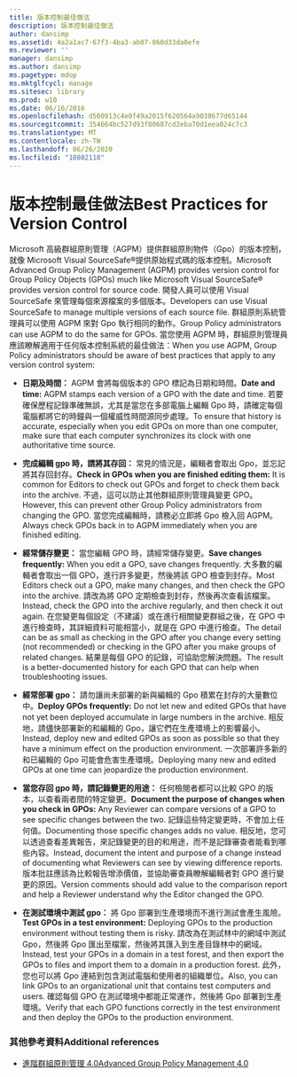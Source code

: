 ```yaml
---
title: 版本控制最佳做法
description: 版本控制最佳做法
author: dansimp
ms.assetid: 4a2a1ac7-67f3-4ba3-ab07-860d33da0efe
ms.reviewer: ''
manager: dansimp
ms.author: dansimp
ms.pagetype: mdop
ms.mktglfcycl: manage
ms.sitesec: library
ms.prod: w10
ms.date: 06/16/2016
ms.openlocfilehash: d560913c4e0f49a2015f620564a9038677d65144
ms.sourcegitcommit: 354664bc527d93f80687cd2eba70d1eea024c7c3
ms.translationtype: MT
ms.contentlocale: zh-TW
ms.lasthandoff: 06/26/2020
ms.locfileid: "10802118"
---
```

# <span data-ttu-id="0ff94-103">版本控制最佳做法</span><span class="sxs-lookup"><span data-stu-id="0ff94-103">Best Practices for Version Control</span></span>


<span data-ttu-id="0ff94-104">Microsoft 高級群組原則管理（AGPM）提供群組原則物件（Gpo）的版本控制，就像 Microsoft Visual SourceSafe®提供原始程式碼的版本控制。</span><span class="sxs-lookup"><span data-stu-id="0ff94-104">Microsoft Advanced Group Policy Management (AGPM) provides version control for Group Policy Objects (GPOs) much like Microsoft Visual SourceSafe® provides version control for source code.</span></span> <span data-ttu-id="0ff94-105">開發人員可以使用 Visual SourceSafe 來管理每個來源檔案的多個版本。</span><span class="sxs-lookup"><span data-stu-id="0ff94-105">Developers can use Visual SourceSafe to manage multiple versions of each source file.</span></span> <span data-ttu-id="0ff94-106">群組原則系統管理員可以使用 AGPM 來對 Gpo 執行相同的動作。</span><span class="sxs-lookup"><span data-stu-id="0ff94-106">Group Policy administrators can use AGPM to do the same for GPOs.</span></span> <span data-ttu-id="0ff94-107">當您使用 AGPM 時，群組原則管理員應該瞭解適用于任何版本控制系統的最佳做法：</span><span class="sxs-lookup"><span data-stu-id="0ff94-107">When you use AGPM, Group Policy administrators should be aware of best practices that apply to any version control system:</span></span>

-   <span data-ttu-id="0ff94-108">**日期及時間：** AGPM 會將每個版本的 GPO 標記為日期和時間。</span><span class="sxs-lookup"><span data-stu-id="0ff94-108">**Date and time:** AGPM stamps each version of a GPO with the date and time.</span></span> <span data-ttu-id="0ff94-109">若要確保歷程記錄準確無誤，尤其是當您在多部電腦上編輯 Gpo 時，請確定每個電腦都將它的時鐘與一個權威性時間源同步處理。</span><span class="sxs-lookup"><span data-stu-id="0ff94-109">To ensure that history is accurate, especially when you edit GPOs on more than one computer, make sure that each computer synchronizes its clock with one authoritative time source.</span></span>

-   <span data-ttu-id="0ff94-110">**完成編輯 gpo 時，請將其存回：** 常見的情況是，編輯者會取出 Gpo，並忘記將其存回封存。</span><span class="sxs-lookup"><span data-stu-id="0ff94-110">**Check in GPOs when you are finished editing them:** It is common for Editors to check out GPOs and forget to check them back into the archive.</span></span> <span data-ttu-id="0ff94-111">不過，這可以防止其他群組原則管理員變更 GPO。</span><span class="sxs-lookup"><span data-stu-id="0ff94-111">However, this can prevent other Group Policy administrators from changing the GPO.</span></span> <span data-ttu-id="0ff94-112">當您完成編輯時，請務必立即將 Gpo 檢入回 AGPM。</span><span class="sxs-lookup"><span data-stu-id="0ff94-112">Always check GPOs back in to AGPM immediately when you are finished editing.</span></span>

-   <span data-ttu-id="0ff94-113">**經常儲存變更：** 當您編輯 GPO 時，請經常儲存變更。</span><span class="sxs-lookup"><span data-stu-id="0ff94-113">**Save changes frequently:** When you edit a GPO, save changes frequently.</span></span> <span data-ttu-id="0ff94-114">大多數的編輯者會取出一個 GPO，進行許多變更，然後將該 GPO 檢查到封存。</span><span class="sxs-lookup"><span data-stu-id="0ff94-114">Most Editors check out a GPO, make many changes, and then check the GPO into the archive.</span></span> <span data-ttu-id="0ff94-115">請改為將 GPO 定期檢查到封存，然後再次查看該檔案。</span><span class="sxs-lookup"><span data-stu-id="0ff94-115">Instead, check the GPO into the archive regularly, and then check it out again.</span></span> <span data-ttu-id="0ff94-116">在您變更每個設定（不建議）或在進行相關變更群組之後，在 GPO 中進行檢查時，其詳細資料可能相當小，就是在 GPO 中進行檢查。</span><span class="sxs-lookup"><span data-stu-id="0ff94-116">The detail can be as small as checking in the GPO after you change every setting (not recommended) or checking in the GPO after you make groups of related changes.</span></span> <span data-ttu-id="0ff94-117">結果是每個 GPO 的記錄，可協助您解決問題。</span><span class="sxs-lookup"><span data-stu-id="0ff94-117">The result is a better-documented history for each GPO that can help when troubleshooting issues.</span></span>

-   <span data-ttu-id="0ff94-118">**經常部署 gpo：** 請勿讓尚未部署的新與編輯的 Gpo 積累在封存的大量數位中。</span><span class="sxs-lookup"><span data-stu-id="0ff94-118">**Deploy GPOs frequently:** Do not let new and edited GPOs that have not yet been deployed accumulate in large numbers in the archive.</span></span> <span data-ttu-id="0ff94-119">相反地，請儘快部署新的和編輯的 Gpo，讓它們在生產環境上的影響最小。</span><span class="sxs-lookup"><span data-stu-id="0ff94-119">Instead, deploy new and edited GPOs as soon as possible so that they have a minimum effect on the production environment.</span></span> <span data-ttu-id="0ff94-120">一次部署許多新的和已編輯的 Gpo 可能會危害生產環境。</span><span class="sxs-lookup"><span data-stu-id="0ff94-120">Deploying many new and edited GPOs at one time can jeopardize the production environment.</span></span>

-   <span data-ttu-id="0ff94-121">**當您存回 gpo 時，請記錄變更的用途：** 任何檢閱者都可以比較 GPO 的版本，以查看兩者間的特定變更。</span><span class="sxs-lookup"><span data-stu-id="0ff94-121">**Document the purpose of changes when you check in GPOs:** Any Reviewer can compare versions of a GPO to see specific changes between the two.</span></span> <span data-ttu-id="0ff94-122">記錄這些特定變更時，不會加上任何值。</span><span class="sxs-lookup"><span data-stu-id="0ff94-122">Documenting those specific changes adds no value.</span></span> <span data-ttu-id="0ff94-123">相反地，您可以透過查看差異報告，來記錄變更的目的和用途，而不是記錄審查者能看到哪些內容。</span><span class="sxs-lookup"><span data-stu-id="0ff94-123">Instead, document the intent and purpose of a change instead of documenting what Reviewers can see by viewing difference reports.</span></span> <span data-ttu-id="0ff94-124">版本批註應該為比較報告增添價值，並協助審查員瞭解編輯者對 GPO 進行變更的原因。</span><span class="sxs-lookup"><span data-stu-id="0ff94-124">Version comments should add value to the comparison report and help a Reviewer understand why the Editor changed the GPO.</span></span>

-   <span data-ttu-id="0ff94-125">**在測試環境中測試 gpo：** 將 Gpo 部署到生產環境而不進行測試會產生風險。</span><span class="sxs-lookup"><span data-stu-id="0ff94-125">**Test GPOs in a test environment:** Deploying GPOs to the production environment without testing them is risky.</span></span> <span data-ttu-id="0ff94-126">請改為在測試林中的網域中測試 Gpo，然後將 Gpo 匯出至檔案，然後將其匯入到生產目錄林中的網域。</span><span class="sxs-lookup"><span data-stu-id="0ff94-126">Instead, test your GPOs in a domain in a test forest, and then export the GPOs to files and import them to a domain in a production forest.</span></span> <span data-ttu-id="0ff94-127">此外，您也可以將 Gpo 連結到包含測試電腦和使用者的組織單位。</span><span class="sxs-lookup"><span data-stu-id="0ff94-127">Also, you can link GPOs to an organizational unit that contains test computers and users.</span></span> <span data-ttu-id="0ff94-128">確認每個 GPO 在測試環境中都能正常運作，然後將 Gpo 部署到生產環境。</span><span class="sxs-lookup"><span data-stu-id="0ff94-128">Verify that each GPO functions correctly in the test environment and then deploy the GPOs to the production environment.</span></span>

### <span data-ttu-id="0ff94-129">其他參考資料</span><span class="sxs-lookup"><span data-stu-id="0ff94-129">Additional references</span></span>

-   [<span data-ttu-id="0ff94-130">進階群組原則管理 4.0</span><span class="sxs-lookup"><span data-stu-id="0ff94-130">Advanced Group Policy Management 4.0</span></span>](advanced-group-policy-management-40.md)

 

 





